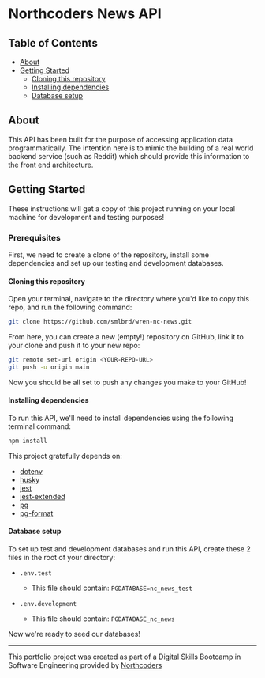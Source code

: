 # Northcoders News API

## Table of Contents
+ [About](#about)
+ [Getting Started](#getting_started)
  + [Cloning this repository](#cloning)
  + [Installing dependencies](#dependencies)
  + [Database setup](#database_setup)

## About <a name = "about"></a>

This API has been built for the purpose of accessing application data programmatically. The intention here is to mimic the building of a real world backend service (such as Reddit) which should provide this information to the front end architecture.

## Getting Started <a name = "getting_started"></a>

These instructions will get a copy of this project running on your local machine for development and testing purposes!

### Prerequisites

First, we need to create a clone of the repository, install some dependencies and set up our testing and development databases.

#### Cloning this repository <a name = "cloning"></a>

Open your terminal, navigate to the directory where you'd like to copy this repo, and run the following command:

```bash
git clone https://github.com/smlbrd/wren-nc-news.git
```

From here, you can create a new (empty!) repository on GitHub, link it to your clone and push it to your new repo:

```bash
git remote set-url origin <YOUR-REPO-URL>
git push -u origin main
```

Now you should be all set to push any changes you make to your GitHub!

#### Installing dependencies <a name = "dependencies"></a>

To run this API, we'll need to install dependencies using the following terminal command:

```bash
npm install
```

This project gratefully depends on:

+ [dotenv](https://github.com/motdotla/dotenv#readme)
+ [husky](https://github.com/typicode/husky#readme)
+ [jest](https://jestjs.io/)
+ [jest-extended](https://github.com/jest-community/jest-extended)
+ [pg](https://github.com/brianc/node-postgres)
+ [pg-format](https://github.com/datalanche/node-pg-format)

#### Database setup <a name = "database_setup"></a>

To set up test and development databases and run this API, create these 2 files in the root of your directory:

- `.env.test`
  - This file should contain: `PGDATABASE=nc_news_test`

- `.env.development`
  - This file should contain: `PGDATABASE_nc_news`

Now we're ready to seed our databases!

--- 

This portfolio project was created as part of a Digital Skills Bootcamp in Software Engineering provided by [Northcoders](https://northcoders.com/)
